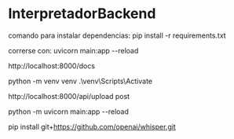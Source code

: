 # InterpretadorBackend

comando para instalar dependencias: pip install -r requirements.txt

correrse con: uvicorn main:app --reload

http://localhost:8000/docs

python -m venv venv
.\venv\Scripts\Activate

http://localhost:8000/api/upload post

python -m uvicorn main:app --reload

 pip install git+https://github.com/openai/whisper.git